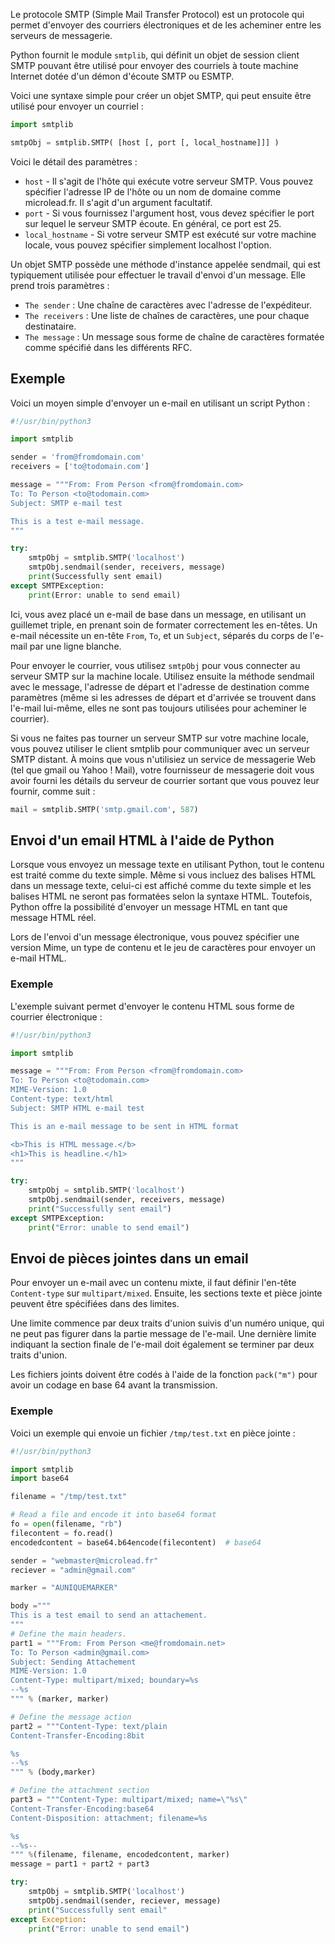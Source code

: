 Le protocole SMTP (Simple Mail Transfer Protocol) est un protocole qui permet d'envoyer des courriers électroniques et de les acheminer entre les serveurs de messagerie.

Python fournit le module ```smtplib```, qui définit un objet de session client SMTP pouvant être utilisé pour envoyer des courriels à toute machine Internet dotée d'un démon d'écoute SMTP ou ESMTP.

Voici une syntaxe simple pour créer un objet SMTP, qui peut ensuite être utilisé pour envoyer un courriel :

```python
import smtplib

smtpObj = smtplib.SMTP( [host [, port [, local_hostname]]] )
```

Voici le détail des paramètres :

- ```host``` - Il s'agit de l'hôte qui exécute votre serveur SMTP. Vous pouvez spécifier l'adresse IP de l'hôte ou un nom de domaine comme microlead.fr. Il s'agit d'un argument facultatif.
- ```port``` - Si vous fournissez l'argument host, vous devez spécifier le port sur lequel le serveur SMTP écoute. En général, ce port est 25.
- ```local_hostname``` - Si votre serveur SMTP est exécuté sur votre machine locale, vous pouvez spécifier simplement localhost l'option.

Un objet SMTP possède une méthode d'instance appelée sendmail, qui est typiquement utilisée pour effectuer le travail d'envoi d'un message. Elle prend trois paramètres :

- ```The sender``` : Une chaîne de caractères avec l'adresse de l'expéditeur.
- ```The receivers``` : Une liste de chaînes de caractères, une pour chaque destinataire.
- ```The message``` : Un message sous forme de chaîne de caractères formatée comme spécifié dans les différents RFC.

## Exemple

Voici un moyen simple d'envoyer un e-mail en utilisant un script Python :

```python
#!/usr/bin/python3

import smtplib

sender = 'from@fromdomain.com'
receivers = ['to@todomain.com']

message = """From: From Person <from@fromdomain.com>
To: To Person <to@todomain.com>
Subject: SMTP e-mail test

This is a test e-mail message.
"""

try:
    smtpObj = smtplib.SMTP('localhost')
    smtpObj.sendmail(sender, receivers, message)         
    print(Successfully sent email)
except SMTPException:
    print(Error: unable to send email)
```

Ici, vous avez placé un e-mail de base dans un message, en utilisant un guillemet triple, en prenant soin de formater correctement les en-têtes. Un e-mail nécessite un en-tête ```From```, ```To```, et un ```Subject```, séparés du corps de l'e-mail par une ligne blanche.

Pour envoyer le courrier, vous utilisez ```smtpObj``` pour vous connecter au serveur SMTP sur la machine locale. Utilisez ensuite la méthode sendmail avec le message, l'adresse de départ et l'adresse de destination comme paramètres (même si les adresses de départ et d'arrivée se trouvent dans l'e-mail lui-même, elles ne sont pas toujours utilisées pour acheminer le courrier).

Si vous ne faites pas tourner un serveur SMTP sur votre machine locale, vous pouvez utiliser le client smtplib pour communiquer avec un serveur SMTP distant. À moins que vous n'utilisiez un service de messagerie Web (tel que gmail ou Yahoo ! Mail), votre fournisseur de messagerie doit vous avoir fourni les détails du serveur de courrier sortant que vous pouvez leur fournir, comme suit :

```python
mail = smtplib.SMTP('smtp.gmail.com', 587)
```

## Envoi d'un email HTML à l'aide de Python

Lorsque vous envoyez un message texte en utilisant Python, tout le contenu est traité comme du texte simple. Même si vous incluez des balises HTML dans un message texte, celui-ci est affiché comme du texte simple et les balises HTML ne seront pas formatées selon la syntaxe HTML. Toutefois, Python offre la possibilité d'envoyer un message HTML en tant que message HTML réel.

Lors de l'envoi d'un message électronique, vous pouvez spécifier une version Mime, un type de contenu et le jeu de caractères pour envoyer un e-mail HTML.

### Exemple

L'exemple suivant permet d'envoyer le contenu HTML sous forme de courrier électronique :

```python
#!/usr/bin/python3

import smtplib

message = """From: From Person <from@fromdomain.com>
To: To Person <to@todomain.com>
MIME-Version: 1.0
Content-type: text/html
Subject: SMTP HTML e-mail test

This is an e-mail message to be sent in HTML format

<b>This is HTML message.</b>
<h1>This is headline.</h1>
"""

try:
    smtpObj = smtplib.SMTP('localhost')
    smtpObj.sendmail(sender, receivers, message)         
    print("Successfully sent email")
except SMTPException:
    print("Error: unable to send email")
```

## Envoi de pièces jointes dans un email

Pour envoyer un e-mail avec un contenu mixte, il faut définir l'en-tête ```Content-type``` sur ```multipart/mixed```. Ensuite, les sections texte et pièce jointe peuvent être spécifiées dans des limites.

Une limite commence par deux traits d'union suivis d'un numéro unique, qui ne peut pas figurer dans la partie message de l'e-mail. Une dernière limite indiquant la section finale de l'e-mail doit également se terminer par deux traits d'union.

Les fichiers joints doivent être codés à l'aide de la fonction ```pack("m")``` pour avoir un codage en base 64 avant la transmission.

### Exemple

Voici un exemple qui envoie un fichier ```/tmp/test.txt``` en pièce jointe :

```python
#!/usr/bin/python3

import smtplib
import base64

filename = "/tmp/test.txt"

# Read a file and encode it into base64 format
fo = open(filename, "rb")
filecontent = fo.read()
encodedcontent = base64.b64encode(filecontent)  # base64

sender = "webmaster@microlead.fr"
reciever = "admin@gmail.com"

marker = "AUNIQUEMARKER"

body ="""
This is a test email to send an attachement.
"""
# Define the main headers.
part1 = """From: From Person <me@fromdomain.net>
To: To Person <admin@gmail.com>
Subject: Sending Attachement
MIME-Version: 1.0
Content-Type: multipart/mixed; boundary=%s
--%s
""" % (marker, marker)

# Define the message action
part2 = """Content-Type: text/plain
Content-Transfer-Encoding:8bit

%s
--%s
""" % (body,marker)

# Define the attachment section
part3 = """Content-Type: multipart/mixed; name=\"%s\"
Content-Transfer-Encoding:base64
Content-Disposition: attachment; filename=%s

%s
--%s--
""" %(filename, filename, encodedcontent, marker)
message = part1 + part2 + part3

try:
    smtpObj = smtplib.SMTP('localhost')
    smtpObj.sendmail(sender, reciever, message)
    print("Successfully sent email"
except Exception:
    print("Error: unable to send email")
```
